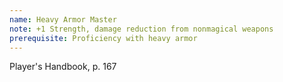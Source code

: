 ```yaml
---
name: Heavy Armor Master
note: +1 Strength, damage reduction from nonmagical weapons
prerequisite: Proficiency with heavy armor
---
```

Player's Handbook, p. 167